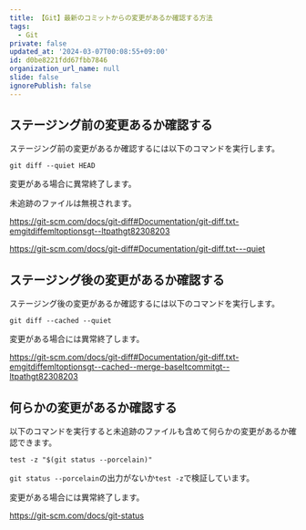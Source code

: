 ```yaml
---
title: 【Git】最新のコミットからの変更があるか確認する方法
tags:
  - Git
private: false
updated_at: '2024-03-07T00:08:55+09:00'
id: d0be8221fdd67fbb7846
organization_url_name: null
slide: false
ignorePublish: false
---
```

## ステージング前の変更あるか確認する

ステージング前の変更があるか確認するには以下のコマンドを実行します。

```terminal
git diff --quiet HEAD
```

変更がある場合に異常終了します。

未追跡のファイルは無視されます。

https://git-scm.com/docs/git-diff#Documentation/git-diff.txt-emgitdiffemltoptionsgt--ltpathgt82308203

https://git-scm.com/docs/git-diff#Documentation/git-diff.txt---quiet

## ステージング後の変更があるか確認する

ステージング後の変更があるか確認するには以下のコマンドを実行します。

```terminal
git diff --cached --quiet
```

変更がある場合には異常終了します。

https://git-scm.com/docs/git-diff#Documentation/git-diff.txt-emgitdiffemltoptionsgt--cached--merge-baseltcommitgt--ltpathgt82308203

## 何らかの変更があるか確認する

以下のコマンドを実行すると未追跡のファイルも含めて何らかの変更があるか確認できます。

```terminal
test -z "$(git status --porcelain)"
```

`git status --porcelain`の出力がないか`test -z`で検証しています。

変更がある場合には異常終了します。

https://git-scm.com/docs/git-status
